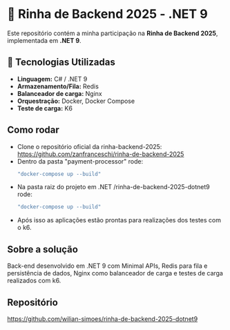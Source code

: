 # 🐔 Rinha de Backend 2025 - .NET 9

Este repositório contém a minha participação na **Rinha de Backend 2025**, implementada em **.NET 9**.

## 🚀 Tecnologias Utilizadas

- **Linguagem:** C# / .NET 9
- **Armazenamento/Fila:** Redis
- **Balanceador de carga:** Nginx
- **Orquestração:** Docker, Docker Compose
- **Teste de carga:** K6

## Como rodar ##

- Clone o repositório oficial da rinha-backend-2025: https://github.com/zanfranceschi/rinha-de-backend-2025
- Dentro da pasta "payment-processor" rode:
    ```sh
    "docker-compose up --build"
    ```
- Na pasta raiz do projeto em .NET /rinha-de-backend-2025-dotnet9 rode:
    ```sh
    "docker-compose up --build"
    ```
- Após isso as aplicações estão prontas para realizações dos testes com o k6.

## Sobre a solução ##

Back-end desenvolvido em .NET 9 com Minimal APIs, Redis para fila e persistência de dados, Nginx como balanceador de carga e testes de carga realizados com k6.

## Repositório ##
https://github.com/wilian-simoes/rinha-de-backend-2025-dotnet9
